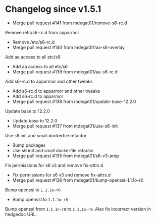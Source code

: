 # Changelog since v1.5.1
- Merge pull request #141 from mdegat01/remove-s6-rc.d

Remove /etc/s6-rc.d from apparmor 
- Remove /etc/s6-rc.d 
- Merge pull request #140 from mdegat01/aa-s6-overlay

Add aa access to all etc/s6 
- Add aa access to all etc/s6 
- Merge pull request #139 from mdegat01/aa-s6-rc.d

Add s6-rc.d to apparmor and other tweaks 
- Add s6-rc.d to apparmor and other tweaks 
- Add s6-rc.d to apparmor 
- Merge pull request #138 from mdegat01/update-base-12.2.0

Update base to 12.2.0 
- Update base to 12.2.0 
- Merge pull request #137 from mdegat01/use-s6-init

Use s6 init and small dockerfile refactor 
- Bump packages 
- Use s6 init and small dockerfile refactor 
- Merge pull request #135 from mdegat01/s6-v3-prep

Fix permissions for s6 v3 and remove fix-attrs.d 
- Fix permissions for s6 v3 and remove fix-attrs.d 
- Merge pull request #136 from mdegat01/bump-openssl-1.1.1o-r0

Bump openssl to `1.1.1o-r0` 
- Bump openssl to `1.1.1o-r0`

Bump openssl from `1.1.1n-r0` to `1.1.1o-r0`. Also fix incorrect version in hedgedoc URL. 
